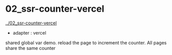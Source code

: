# 02_ssr-counter-vercel
[../02_ssr-counter-vercel](../02_ssr-counter-vercel)

* adapter : vercel

shared global var demo. reload the page to increment the counter. All pages share the same counter

